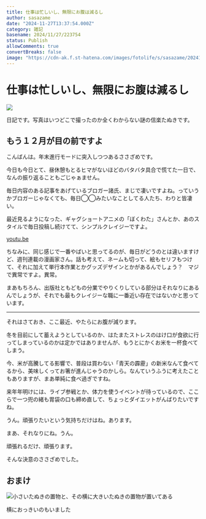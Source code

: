 ```yaml
---
title: 仕事は忙しいし、無限にお腹は減るし
author: sasazame
date: "2024-11-27T13:37:54.000Z"
category: 雑記
basename: 2024/11/27/223754
status: Publish
allowComments: true
convertBreaks: false
image: "https://cdn-ak.f.st-hatena.com/images/fotolife/s/sasazame/20241127/20241127221959.png"
---
```

# 仕事は忙しいし、無限にお腹は減るし

![](https://cdn-ak.f.st-hatena.com/images/fotolife/s/sasazame/20241127/20241127221959.png)

日記です。写真はいつどこで撮ったのか全くわからない謎の信楽たぬきです。

<!-- Extended Body -->

## もう１２月が目の前ですよ

こんばんは。年末進行モードに突入しつつあるささざめです。

今日も今日とて、昼休憩もとるヒマがないほどのバタバタ具合で慌てた一日で、なんの振り返ることもごじゃぁません。

毎日内容のある記事をあげているブロガー諸氏、まじで凄いですよね。っていうかブロガーじゃなくても、毎日◯◯みたいなことしてる人たち、わりと皆凄い。

最近見るようになった、ギャグショートアニメの「ぼくわた」さんとか、あのスタイルで毎日投稿し続けてて、シンプルクレイジーですよ。

[youtu.be](https://youtu.be/siCtDxloRMo?si=_XIRXEtaKmpEX0n-)

ちなみに、同じ感じで一番やばいと思ってるのが、毎日がどうのとは違いますけど、週刊連載の漫画家さん。話も考えて、ネームも切って、絵もセリフもつけて、それに加えて単行本作業とかグッズデザインとかがあるんでしょう？　マジで異常ですよ。異常。

まあもちろん、出版社ともどもの分業でやりくりしている部分はそれなりにあるんでしょうが、それでも最もクレイジーな職に一番近い存在ではないかと思っています。

* * *

それはさておき、ここ最近、やたらにお腹が減ります。

冬を目前にして蓄えようとしているのか、はたまたストレスのはけ口が食欲に行ってしまっているのかは定かではありませんが、もうとにかくお米を一杯食べてしまう。

今、米が高騰してる影響で、普段は買わない「青天の霹靂」の新米なんて食べてるから、美味しくってお箸が進んじゃうのかしら。なんていうふうに考えたこともありますが、まあ単純に食べ過ぎですね。

来年年明けには、ライブ参戦とか、体力を使うイベントが待っているので、ここらで一つ兜の緒も胃袋の口も締め直して、ちょっとダイエットがんばりたいですね。

うん。頑張りたいという気持ちだけはね。あります。

まあ、それなりにね。うん。

頑張れるだけ、頑張ります。

そんな決意のささざめでした。

## おまけ

![小さいたぬきの置物と、その横に大きいたぬきの置物が置いてある](https://cdn-ak.f.st-hatena.com/images/fotolife/s/sasazame/20241127/20241127223645.png)

横におっきいのもいました